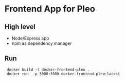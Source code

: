 Frontend App for Pleo
====================

High level
----------
* Node/Express app
* npm as dependency manager

Run
---
```
 docker build -t docker-frontend-pleo .
 docker run  -p 3000:3000 docker-frontend-pleo:latest
```